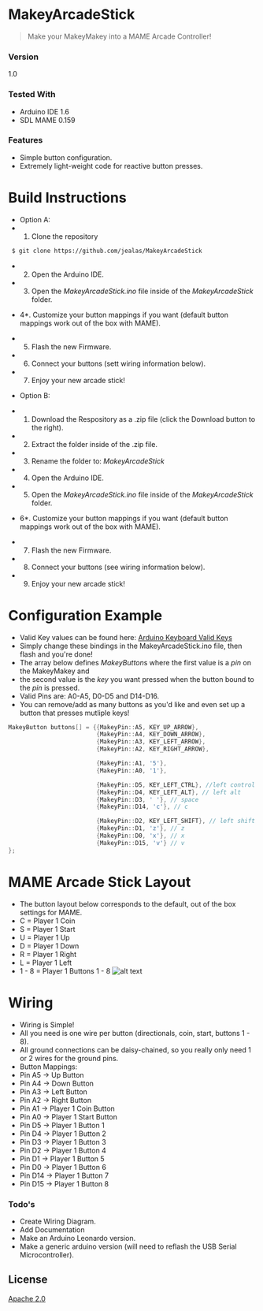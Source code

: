 # MakeyArcadeStick
>Make your MakeyMakey into a MAME Arcade Controller!

### Version
1.0

### Tested With
 - Arduino IDE 1.6
 - SDL MAME 0.159

### Features
 - Simple button configuration.
 - Extremely light-weight code for reactive button presses.

# Build Instructions
 - Option A:
  - 1. Clone the repository
  ```sh
   $ git clone https://github.com/jealas/MakeyArcadeStick
  ```
  - 2. Open the Arduino IDE.
  - 3. Open the *MakeyArcadeStick.ino* file inside of the *MakeyArcadeStick* folder.
  - 4*. Customize your button mappings if you want (default button mappings work out of the box with MAME).
  - 5. Flash the new Firmware.
  - 6. Connect your buttons (sett wiring information below).
  - 7. Enjoy your new arcade stick!

 - Option B:
  - 1. Download the Respository as a .zip file (click the Download button to the right).
  - 2. Extract the folder inside of the .zip file.
  - 3. Rename the folder to: *MakeyArcadeStick*
  - 4. Open the Arduino IDE.
  - 5. Open the *MakeyArcadeStick.ino* file inside of the *MakeyArcadeStick* folder.
  - 6*. Customize your button mappings if you want (default button mappings work out of the box with MAME).
  - 7. Flash the new Firmware.
  - 8. Connect your buttons (see wiring information below).
  - 9. Enjoy your new arcade stick!

# Configuration Example
 - Valid Key values can be found here: [Arduino Keyboard Valid Keys]
 - Simply change these bindings in the MakeyArcadeStick.ino file, then flash and you're done!
 - The array below defines *MakeyButton*s where the first value is a *pin* on the MakeyMakey and
 - the second value is the *key* you want pressed when the button bound to the *pin* is pressed.
 - Valid Pins are: A0-A5, D0-D5 and D14-D16.
 - You can remove/add as many buttons as you'd like and even set up a button that presses mutliple keys!

```cpp
MakeyButton buttons[] = {{MakeyPin::A5, KEY_UP_ARROW},
                         {MakeyPin::A4, KEY_DOWN_ARROW},
                         {MakeyPin::A3, KEY_LEFT_ARROW},
                         {MakeyPin::A2, KEY_RIGHT_ARROW},

                         {MakeyPin::A1, '5'},
                         {MakeyPin::A0, '1'},

                         {MakeyPin::D5, KEY_LEFT_CTRL}, //left control
                         {MakeyPin::D4, KEY_LEFT_ALT}, // left alt
                         {MakeyPin::D3, ' '}, // space
                         {MakeyPin::D14, 'c'}, // c

                         {MakeyPin::D2, KEY_LEFT_SHIFT}, // left shift
                         {MakeyPin::D1, 'z'}, // z
                         {MakeyPin::D0, 'x'}, // x
                         {MakeyPin::D15, 'v'} // v
};

```

# MAME Arcade Stick Layout
 - The button layout below corresponds to the default, out of the box settings for MAME.
 - C = Player 1 Coin
 - S = Player 1 Start
 - U = Player 1 Up
 - D = Player 1 Down
 - R = Player 1 Right
 - L = Player 1 Left
 - 1 - 8 = Player 1 Buttons 1 - 8
![alt text](https://raw.githubusercontent.com/jealas/AllProjectsMarkdownResources/master/MakeyArcadeStick/MakeyArcadeStickLayout.png "Arcade Stick Layout")

# Wiring
 - Wiring is Simple!
 - All you need is one wire per button (directionals, coin, start, buttons 1 - 8).
 - All ground connections can be daisy-chained, so you really only need 1 or 2 wires for the ground pins.
 - Button Mappings:
  - Pin A5 -> Up Button
  - Pin A4 -> Down Button
  - Pin A3 -> Left Button
  - Pin A2 -> Right Button
  - Pin A1 -> Player 1 Coin Button
  - Pin A0 -> Player 1 Start Button
  - Pin D5 -> Player 1 Button 1
  - Pin D4 -> Player 1 Button 2
  - Pin D3 -> Player 1 Button 3
  - Pin D2 -> Player 1 Button 4
  - Pin D1 -> Player 1 Button 5
  - Pin D0 -> Player 1 Button 6
  - Pin D14 -> Player 1 Button 7
  - Pin D15 -> Player 1 Button 8

### Todo's
 - Create Wiring Diagram.
 - Add Documentation
 - Make an Arduino Leonardo version.
 - Make a generic arduino version (will need to reflash the USB Serial Microcontroller).

License
----
[Apache 2.0]

[Apache 2.0]:http://www.apache.org/licenses/LICENSE-2.0
[Arduino Keyboard Valid Keys]:http://arduino.cc/en/Reference/KeyboardModifiers
